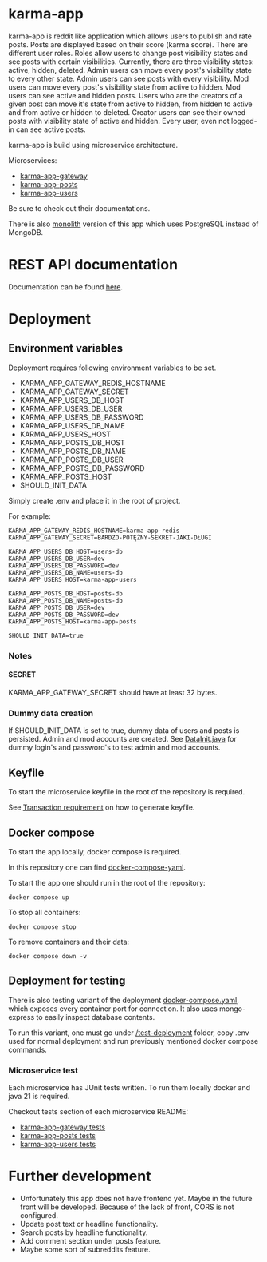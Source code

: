 # karma-app

karma-app is reddit like application which allows users to publish and rate posts. Posts are displayed based on their
score (karma score). There are different user roles. Roles allow users to change post visibility states and see posts
with certain visibilities. Currently, there are three visibility states: active, hidden, deleted. Admin users can move
every post's visibility state to every other state. Admin users can see posts with every visibility. Mod users can move
every post's visibility state from active to hidden. Mod users can see active and hidden posts. Users who are the
creators of a given post can move it's state from active to hidden, from hidden to active and from active or hidden to
deleted. Creator users can see their owned posts with visibility state of active and hidden. Every user, even not
logged-in can see active posts.

karma-app is build using microservice architecture.

Microservices:

- [karma-app-gateway]
- [karma-app-posts]
- [karma-app-users]

Be sure to check out their documentations.

There is also [monolith][karma-app-monolith] version of this app which uses PostgreSQL
instead of MongoDB.

# REST API documentation

Documentation can be found [here][rest-api-docs].

# Deployment

## Environment variables

Deployment requires following environment variables to be set.

- KARMA_APP_GATEWAY_REDIS_HOSTNAME
- KARMA_APP_GATEWAY_SECRET
- KARMA_APP_USERS_DB_HOST
- KARMA_APP_USERS_DB_USER
- KARMA_APP_USERS_DB_PASSWORD
- KARMA_APP_USERS_DB_NAME
- KARMA_APP_USERS_HOST
- KARMA_APP_POSTS_DB_HOST
- KARMA_APP_POSTS_DB_NAME
- KARMA_APP_POSTS_DB_USER
- KARMA_APP_POSTS_DB_PASSWORD
- KARMA_APP_POSTS_HOST
- SHOULD_INIT_DATA

Simply create .env and place it in the root of project.

For example:

```
KARMA_APP_GATEWAY_REDIS_HOSTNAME=karma-app-redis
KARMA_APP_GATEWAY_SECRET=BARDZO-POTĘŻNY-SEKRET-JAKI-DŁUGI

KARMA_APP_USERS_DB_HOST=users-db
KARMA_APP_USERS_DB_USER=dev
KARMA_APP_USERS_DB_PASSWORD=dev
KARMA_APP_USERS_DB_NAME=users-db
KARMA_APP_USERS_HOST=karma-app-users

KARMA_APP_POSTS_DB_HOST=posts-db
KARMA_APP_POSTS_DB_NAME=posts-db
KARMA_APP_POSTS_DB_USER=dev
KARMA_APP_POSTS_DB_PASSWORD=dev
KARMA_APP_POSTS_HOST=karma-app-posts

SHOULD_INIT_DATA=true
```

### Notes

#### SECRET

KARMA_APP_GATEWAY_SECRET should have at least 32 bytes.

### Dummy data creation

If SHOULD_INIT_DATA is set to true, dummy data of users and posts is persisted. Admin and mod accounts are created. See
[DataInit.java] for dummy login's and password's to test admin and mod accounts.

## Keyfile

To start the microservice keyfile in the root of the repository is required.

See [Transaction requirement] on how to generate keyfile.

## Docker compose

To start the app locally, docker compose is required.

In this repository one can
find [docker-compose-yaml].

To start the app one should run in the root of the repository:

```
docker compose up
```

To stop all containers:

```
docker compose stop
```

To remove containers and their data:

```
docker compose down -v
```

## Deployment for testing

There is also testing variant of the deployment [docker-compose.yaml][test-docker-compose.yaml], which exposes every
container port for connection. It also uses mongo-express to easily inspect database contents.

To run this variant, one must go under [/test-deployment] folder, copy .env used for normal deployment and run
previously
mentioned docker compose commands.

### Microservice test

Each microservice has JUnit tests written. To run them locally docker and java 21 is required.

Checkout tests section of each microservice README:

- [karma-app-gateway tests]
- [karma-app-posts tests]
- [karma-app-users tests]

# Further development

- Unfortunately this app does not have frontend yet. Maybe in the future front will be developed. Because of the lack
  of front, CORS is not configured.
- Update post text or headline functionality.
- Search posts by headline functionality.
- Add comment section under posts feature.
- Maybe some sort of subreddits feature.

[karma-app-gateway]: https://github.com/msik-404/karma-app/tree/main/karma-app-gateway

[karma-app-posts]: https://github.com/msik-404/karma-app/tree/main/karma-app-posts

[karma-app-users]: https://github.com/msik-404/karma-app/tree/main/karma-app-users

[karma-app-monolith]: https://github.com/msik-404/karma-app-monolith

[docker-compose-yaml]: https://github.com/msik-404/karma-app/blob/main/docker-compose.yaml

[rest-api-docs]: https://github.com/msik-404/karma-app/tree/main/karma-app-gateway#rest-api

[Transaction requirement]: https://github.com/msik-404/karma-app-posts#transaction-requirements

[/test-deployment]: https://github.com/msik-404/karma-app/tree/main/test-deployment

[test-docker-compose.yaml]: https://github.com/msik-404/karma-app/blob/main/test-deployment/docker-compose.yaml

[karma-app-gateway tests]: https://github.com/msik-404/karma-app/tree/main/karma-app-gateway#tests

[karma-app-posts tests]: https://github.com/msik-404/karma-app/tree/main/karma-app-gateway#tests

[karma-app-users tests]: https://github.com/msik-404/karma-app/tree/main/karma-app-gateway#tests

[DataInit.java]: https://github.com/msik-404/karma-app/tree/main/karma-app-gateway/src/main/java/com/msik404/karmaappgateway/init/DataInit.java#L53